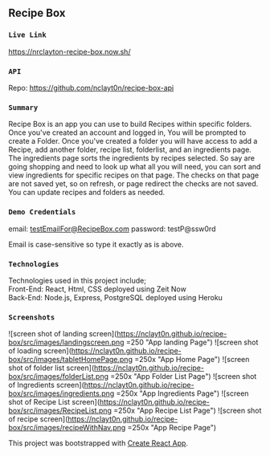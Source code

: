 

## Recipe Box
### `Live Link`
https://nrclayton-recipe-box.now.sh/
### `API`
Repo: https://github.com/nclayt0n/recipe-box-api
### `Summary`
Recipe Box is an app you can use to build Recipes within specific folders. Once you've created an account and logged in, You will be prompted to create a Folder. Once you've created a folder you will have access to add a Recipe, add another folder, recipe list, folderlist, and an ingredients page. 
The ingredients page sorts the ingredients by recipes selected. So say are going shopping and need to look up what all you will need, you can sort and view ingredients for specific recipes on that page. The checks on that page are not saved yet, so on refresh, or page redirect the checks are not saved.
You can update recipes and folders as needed. 
### `Demo Credentials`
email: testEmailFor@RecipeBox.com
password: testP@ssw0rd

Email is case-sensitive so type it exactly as is above. 
### `Technologies`
Technologies used in this project include;<br/>
Front-End: React, Html, CSS
deployed using Zeit Now<br/>
Back-End: Node.js, Express, PostgreSQL
deployed using Heroku
### `Screenshots`
![screen shot of landing screen](https://nclayt0n.github.io/recipe-box/src/images/landingscreen.png =250 "App landing Page")
![screen shot of loading screen](https://nclayt0n.github.io/recipe-box/src/images/tabletHomePage.png =250x "App Home Page")
![screen shot of folder list screen](https://nclayt0n.github.io/recipe-box/src/images/folderList.png =250x "App Folder List Page")
![screen shot of Ingredients screen](https://nclayt0n.github.io/recipe-box/src/images/ingredients.png =250x "App Ingredients Page")
![screen shot of Recipe List screen](https://nclayt0n.github.io/recipe-box/src/images/RecipeList.png =250x "App Recipe List Page")
![screen shot of recipe screen](https://nclayt0n.github.io/recipe-box/src/images/recipeWithNav.png =250x "App Recipe Page")


This project was bootstrapped with [Create React App](https://github.com/facebook/create-react-app).